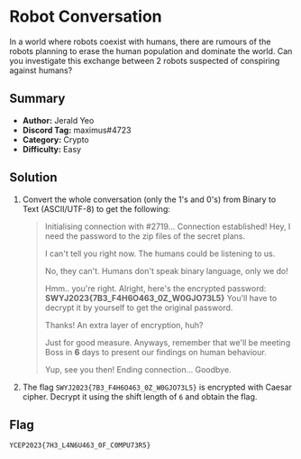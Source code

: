 # Robot Conversation
In a world where robots coexist with humans, there are rumours of the robots planning to erase the human population and dominate the world. Can you investigate this exchange between 2 robots suspected of conspiring against humans?

## Summary
+ **Author:** Jerald Yeo
+ **Discord Tag:** maximus#4723
+ **Category:** Crypto
+ **Difficulty:** Easy

## Solution
1. Convert the whole conversation (only the 1's and 0's) from Binary to Text (ASCII/UTF-8) to get the following:

    > Initialising connection with #2719...
      Connection established!
      Hey, I need the password to the zip files of the secret plans.
    > 
    > I can't tell you right now. The humans could be listening to us.
    > 
    > No, they can't. Humans don't speak binary language, only we do!
    > 
    > Hmm.. you're right. Alright, here's the encrypted password: **SWYJ2023{7B3_F4H6O463_0Z_W0GJO73L5}**
      You'll have to decrypt it by yourself to get the original password.
    > 
    > Thanks! An extra layer of encryption, huh?
    > 
    > Just for good measure. Anyways, remember that we'll be meeting Boss in **6** days to present our findings on human behaviour.
    > 
    > Yup, see you then!
      Ending connection... Goodbye. 

2. The flag `SWYJ2023{7B3_F4H6O463_0Z_W0GJO73L5}` is encrypted with Caesar cipher. Decrypt it using the shift length of `6` and obtain the flag.

## Flag
```
YCEP2023{7H3_L4N6U463_0F_C0MPU73R5}
```
